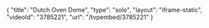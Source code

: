 {
    "title": "Dutch Oven Dome",
    "type": "solo",
    "layout": "iframe-static",
    "videoId": "3785221",
    "url": "\/tvpembed\/3785221"
}